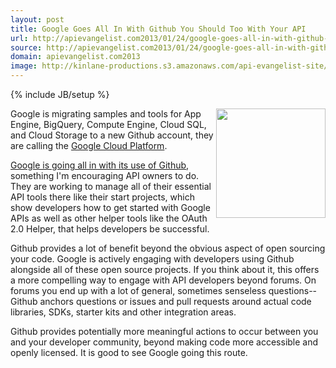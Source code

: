 ```yaml
---
layout: post
title: Google Goes All In With Github You Should Too With Your API
url: http://apievangelist.com2013/01/24/google-goes-all-in-with-github-and-you-should-too-with-your-api/
source: http://apievangelist.com2013/01/24/google-goes-all-in-with-github-and-you-should-too-with-your-api/
domain: apievangelist.com2013
image: http://kinlane-productions.s3.amazonaws.com/api-evangelist-site/blog/google-cloud-platform.png
---
```

{% include JB/setup %}<p>
     <img src="https://s3.amazonaws.com/kinlane-productions/google/google-cloud-platform.png"  width="175" align="right" />
</p>
<p>
     Google is migrating samples and tools for App Engine, BigQuery, Compute Engine, Cloud SQL, and Cloud Storage to a new Github account, they are calling the <a title="Google Cloud Platform" href="http://google-opensource.blogspot.com/2013/01/find-sample-code-and-more-for-google.html">Google Cloud Platform</a>.
</p>
<p>
     <a href="https://github.com/googlecloudplatform">Google is going all in with its use of Github</a>, something I'm encouraging API owners to do. They are working to manage all of their essential API tools there like their start projects, which show developers how to get started with Google APIs as well as other helper tools like the OAuth 2.0 Helper, that helps developers be successful.
</p>
<p>
     Github provides a lot of benefit beyond the obvious aspect of open sourcing your code. Google is actively engaging with developers using Github alongside all of these open source projects. If you think about it, this offers a more compelling way to engage with API developers beyond forums. On forums you end up with a lot of general, sometimes senseless questions--Github anchors questions or issues and pull requests around actual code libraries, SDKs, starter kits and other integration areas.
</p>
<p>
     Github provides potentially more meaningful actions to occur between you and your developer community, beyond making code more accessible and openly licensed. It is good to see Google going this route.
</p>
